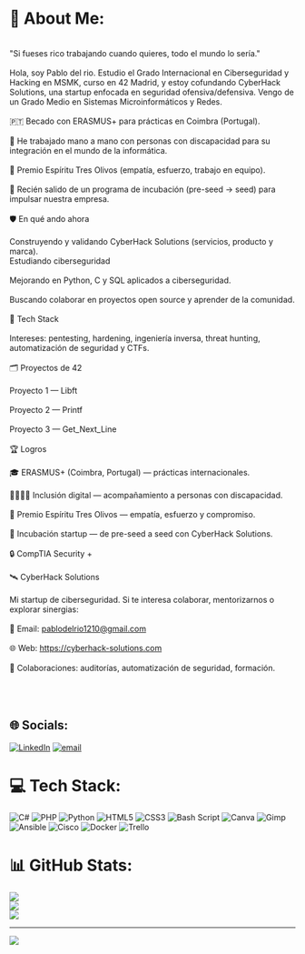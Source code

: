 # 💫 About Me:
<br>"Si fueses rico trabajando cuando quieres, todo el mundo lo sería."<br><br>Hola, soy Pablo del rio. Estudio el Grado Internacional en Ciberseguridad y Hacking en MSMK, curso en 42 Madrid, y estoy cofundando CyberHack Solutions, una startup enfocada en seguridad ofensiva/defensiva. Vengo de un Grado Medio en Sistemas Microinformáticos y Redes.<br><br>🇵🇹 Becado con ERASMUS+ para prácticas en Coimbra (Portugal).<br><br>🤝 He trabajado mano a mano con personas con discapacidad para su integración en el mundo de la informática.<br><br>🏅 Premio Espíritu Tres Olivos (empatía, esfuerzo, trabajo en equipo).<br><br>🚀 Recién salido de un programa de incubación (pre-seed → seed) para impulsar nuestra empresa.<br><br>🛡️ En qué ando ahora<br><br>Construyendo y validando CyberHack Solutions (servicios, producto y marca).<br>Estudiando ciberseguridad<br><br>Mejorando en Python, C y SQL aplicados a ciberseguridad.<br><br>Buscando colaborar en proyectos open source y aprender de la comunidad.<br><br>🧰 Tech Stack<br><br>Intereses: pentesting, hardening, ingeniería inversa, threat hunting, automatización de seguridad y CTFs.<br><br>🗂️ Proyectos de 42<br><br>Proyecto 1 — Libft<br><br>Proyecto 2 — Printf<br><br>Proyecto 3 — Get_Next_Line<br><br>🏆 Logros<br><br>🎓 ERASMUS+ (Coimbra, Portugal) — prácticas internacionales.<br><br>🫱🏼‍🫲🏽 Inclusión digital — acompañamiento a personas con discapacidad.<br><br>🥇 Premio Espíritu Tres Olivos — empatía, esfuerzo y compromiso.<br><br>🌱 Incubación startup — de pre-seed a seed con CyberHack Solutions.<br><br>🔒 CompTIA Security +<br><br>🛰️ CyberHack Solutions<br><br>Mi startup de ciberseguridad. Si te interesa colaborar, mentorizarnos o explorar sinergias:<br><br>📧 Email: pablodelrio1210@gmail.com<br><br>🌐 Web: https://cyberhack-solutions.com <br><br>🤝 Colaboraciones: auditorías, automatización de seguridad, formación.<br><br><br><br>


## 🌐 Socials:
[![LinkedIn](https://img.shields.io/badge/LinkedIn-%230077B5.svg?logo=linkedin&logoColor=white)](https://linkedin.com/in/pablodelriomartinez) [![email](https://img.shields.io/badge/Email-D14836?logo=gmail&logoColor=white)](mailto:pablodelrio1210@gmail.com) 

# 💻 Tech Stack:
![C#](https://img.shields.io/badge/c%23-%23239120.svg?style=for-the-badge&logo=csharp&logoColor=white) ![PHP](https://img.shields.io/badge/php-%23777BB4.svg?style=for-the-badge&logo=php&logoColor=white) ![Python](https://img.shields.io/badge/python-3670A0?style=for-the-badge&logo=python&logoColor=ffdd54) ![HTML5](https://img.shields.io/badge/html5-%23E34F26.svg?style=for-the-badge&logo=html5&logoColor=white) ![CSS3](https://img.shields.io/badge/css3-%231572B6.svg?style=for-the-badge&logo=css3&logoColor=white) ![Bash Script](https://img.shields.io/badge/bash_script-%23121011.svg?style=for-the-badge&logo=gnu-bash&logoColor=white) ![Canva](https://img.shields.io/badge/Canva-%2300C4CC.svg?style=for-the-badge&logo=Canva&logoColor=white) ![Gimp](https://img.shields.io/badge/Gimp-657D8B?style=for-the-badge&logo=gimp&logoColor=FFFFFF) ![Ansible](https://img.shields.io/badge/ansible-%231A1918.svg?style=for-the-badge&logo=ansible&logoColor=white) ![Cisco](https://img.shields.io/badge/cisco-%23049fd9.svg?style=for-the-badge&logo=cisco&logoColor=black) ![Docker](https://img.shields.io/badge/docker-%230db7ed.svg?style=for-the-badge&logo=docker&logoColor=white) ![Trello](https://img.shields.io/badge/Trello-%23026AA7.svg?style=for-the-badge&logo=Trello&logoColor=white)
# 📊 GitHub Stats:
![](https://github-readme-stats.vercel.app/api?username=Durum42&theme=radical&hide_border=false&include_all_commits=true&count_private=true)<br/>
![](https://nirzak-streak-stats.vercel.app/?user=Durum42&theme=radical&hide_border=false)<br/>
![](https://github-readme-stats.vercel.app/api/top-langs/?username=Durum42&theme=radical&hide_border=false&include_all_commits=true&count_private=true&layout=compact)

---
[![](https://visitcount.itsvg.in/api?id=Durum42&icon=0&color=0)](https://visitcount.itsvg.in)

<!-- Proudly created with GPRM ( https://gprm.itsvg.in ) -->
